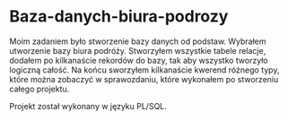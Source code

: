 # Baza-danych-biura-podrozy

Moim zadaniem było stworzenie bazy danych od podstaw. Wybrałem utworzenie bazy biura podróży.
Stworzyłem wszystkie tabele relacje, dodałem po kilkanaście rekordów do bazy, tak aby wszystko
tworzyło logiczną całość. Na końcu sworzyłem kilkanaście kwerend różnego typy, które można zobaczyć
w sprawozdaniu, które wykonałem po stworzeniu całego projektu. 

Projekt został wykonany w języku PL/SQL.  
